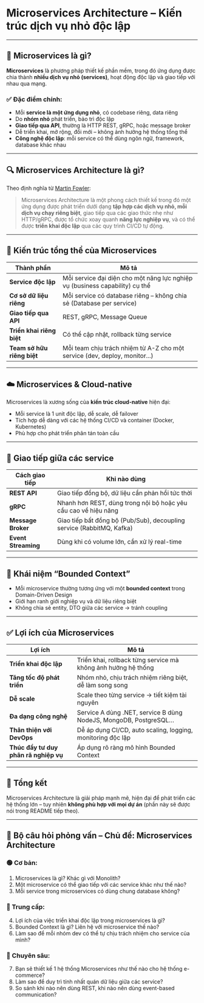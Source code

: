 # Microservices Architecture – Kiến trúc dịch vụ nhỏ độc lập

---

## 🧩 Microservices là gì?

**Microservices** là phương pháp thiết kế phần mềm, trong đó ứng dụng được chia thành **nhiều dịch vụ nhỏ (services)**, hoạt động độc lập và giao tiếp với nhau qua mạng.

### ✅ Đặc điểm chính:
- Mỗi **service là một ứng dụng nhỏ**, có codebase riêng, data riêng
- Do **nhóm nhỏ** phát triển, bảo trì độc lập
- **Giao tiếp qua API**, thường là HTTP REST, gRPC, hoặc message broker
- Dễ triển khai, mở rộng, đổi mới – không ảnh hưởng hệ thống tổng thể
- **Công nghệ độc lập**: mỗi service có thể dùng ngôn ngữ, framework, database khác nhau

---

## 🔍 Microservices Architecture là gì?

Theo định nghĩa từ [Martin Fowler](https://martinfowler.com/articles/microservices.html):

> Microservices Architecture là một phong cách thiết kế trong đó một ứng dụng được phát triển dưới dạng **tập hợp các dịch vụ nhỏ, mỗi dịch vụ chạy riêng biệt**, giao tiếp qua các giao thức nhẹ như HTTP/gRPC, được tổ chức xoay quanh **năng lực nghiệp vụ**, và có thể được **triển khai độc lập** qua các quy trình CI/CD tự động.

---

## 🧱 Kiến trúc tổng thể của Microservices

| Thành phần           | Mô tả |
|----------------------|------|
| **Service độc lập**  | Mỗi service đại diện cho một năng lực nghiệp vụ (business capability) cụ thể |
| **Cơ sở dữ liệu riêng** | Mỗi service có database riêng – không chia sẻ (Database per service) |
| **Giao tiếp qua API** | REST, gRPC, Message Queue |
| **Triển khai riêng biệt** | Có thể cập nhật, rollback từng service |
| **Team sở hữu riêng biệt** | Mỗi team chịu trách nhiệm từ A-Z cho một service (dev, deploy, monitor...) |

---

## ☁️ Microservices & Cloud-native

Microservices là xương sống của **kiến trúc cloud-native** hiện đại:
- Mỗi service là 1 unit độc lập, dễ scale, dễ failover
- Tích hợp dễ dàng với các hệ thống CI/CD và container (Docker, Kubernetes)
- Phù hợp cho phát triển phân tán toàn cầu

---

## 🔄 Giao tiếp giữa các service

| Cách giao tiếp          | Khi nào dùng |
|-------------------------|-------------|
| **REST API**            | Giao tiếp đồng bộ, dữ liệu cần phản hồi tức thời |
| **gRPC**                | Nhanh hơn REST, dùng trong nội bộ hoặc yêu cầu cao về hiệu năng |
| **Message Broker**      | Giao tiếp bất đồng bộ (Pub/Sub), decoupling service (RabbitMQ, Kafka) |
| **Event Streaming**     | Dùng khi có volume lớn, cần xử lý real-time |

---

## 🧭 Khái niệm “Bounded Context”

- Mỗi microservice thường tương ứng với một **bounded context** trong Domain-Driven Design
- Giới hạn ranh giới nghiệp vụ và dữ liệu riêng biệt
- Không chia sẻ entity, DTO giữa các service → tránh coupling

---

## ✅ Lợi ích của Microservices

| Lợi ích                         | Mô tả |
|----------------------------------|-------|
| **Triển khai độc lập**          | Triển khai, rollback từng service mà không ảnh hưởng hệ thống |
| **Tăng tốc độ phát triển**      | Nhóm nhỏ, chịu trách nhiệm riêng biệt, dễ làm song song |
| **Dễ scale**                    | Scale theo từng service → tiết kiệm tài nguyên |
| **Đa dạng công nghệ**           | Service A dùng .NET, service B dùng NodeJS, MongoDB, PostgreSQL… |
| **Thân thiện với DevOps**       | Dễ áp dụng CI/CD, auto scaling, logging, monitoring độc lập |
| **Thúc đẩy tư duy phân rã nghiệp vụ** | Áp dụng rõ ràng mô hình Bounded Context |

---

## 📌 Tổng kết

Microservices Architecture là giải pháp mạnh mẽ, hiện đại để phát triển các hệ thống lớn – tuy nhiên **không phù hợp với mọi dự án** (phần này sẽ được nói trong README tiếp theo).

---

## 🎯 Bộ câu hỏi phỏng vấn – Chủ đề: Microservices Architecture

### 🟢 Cơ bản:
1. Microservices là gì? Khác gì với Monolith?
2. Một microservice có thể giao tiếp với các service khác như thế nào?
3. Mỗi service trong microservices có dùng chung database không?

### 🔵 Trung cấp:
4. Lợi ích của việc triển khai độc lập trong microservices là gì?
5. Bounded Context là gì? Liên hệ với microservice thế nào?
6. Làm sao để mỗi nhóm dev có thể tự chịu trách nhiệm cho service của mình?

### 🔴 Chuyên sâu:
7. Bạn sẽ thiết kế 1 hệ thống Microservices như thế nào cho hệ thống e-commerce?
8. Làm sao để duy trì tính nhất quán dữ liệu giữa các service?
9. So sánh khi nào nên dùng REST, khi nào nên dùng event-based communication?

